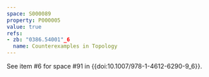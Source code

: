 ```yaml
---
space: S000089
property: P000005
value: true
refs:
- zb: "0386.54001"_6
  name: Counterexamples in Topology
---
```


See item #6 for space #91 in {{doi:10.1007/978-1-4612-6290-9_6}}.
